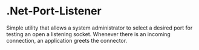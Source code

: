 .Net-Port-Listener
==================

Simple utility that allows a system administrator to select a desired port for testing an open a listening socket. Whenever there is an incoming connection, an application greets the connector.